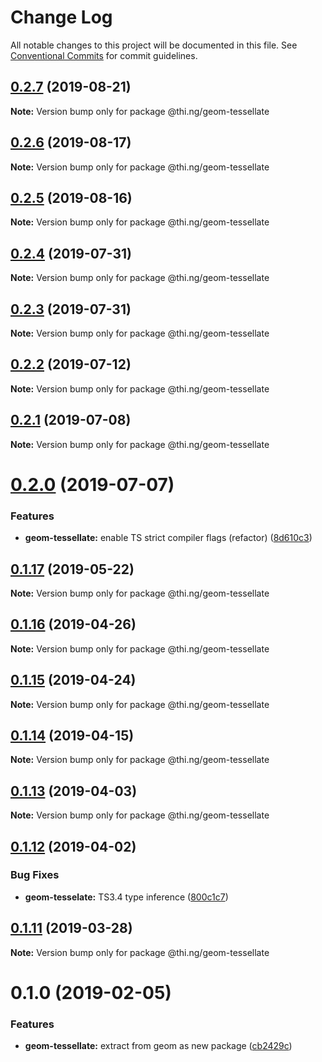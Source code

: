# Change Log

All notable changes to this project will be documented in this file.
See [Conventional Commits](https://conventionalcommits.org) for commit guidelines.

## [0.2.7](https://github.com/thi-ng/umbrella/compare/@thi.ng/geom-tessellate@0.2.6...@thi.ng/geom-tessellate@0.2.7) (2019-08-21)

**Note:** Version bump only for package @thi.ng/geom-tessellate





## [0.2.6](https://github.com/thi-ng/umbrella/compare/@thi.ng/geom-tessellate@0.2.5...@thi.ng/geom-tessellate@0.2.6) (2019-08-17)

**Note:** Version bump only for package @thi.ng/geom-tessellate





## [0.2.5](https://github.com/thi-ng/umbrella/compare/@thi.ng/geom-tessellate@0.2.4...@thi.ng/geom-tessellate@0.2.5) (2019-08-16)

**Note:** Version bump only for package @thi.ng/geom-tessellate





## [0.2.4](https://github.com/thi-ng/umbrella/compare/@thi.ng/geom-tessellate@0.2.3...@thi.ng/geom-tessellate@0.2.4) (2019-07-31)

**Note:** Version bump only for package @thi.ng/geom-tessellate





## [0.2.3](https://github.com/thi-ng/umbrella/compare/@thi.ng/geom-tessellate@0.2.2...@thi.ng/geom-tessellate@0.2.3) (2019-07-31)

**Note:** Version bump only for package @thi.ng/geom-tessellate





## [0.2.2](https://github.com/thi-ng/umbrella/compare/@thi.ng/geom-tessellate@0.2.1...@thi.ng/geom-tessellate@0.2.2) (2019-07-12)

**Note:** Version bump only for package @thi.ng/geom-tessellate





## [0.2.1](https://github.com/thi-ng/umbrella/compare/@thi.ng/geom-tessellate@0.2.0...@thi.ng/geom-tessellate@0.2.1) (2019-07-08)

**Note:** Version bump only for package @thi.ng/geom-tessellate





# [0.2.0](https://github.com/thi-ng/umbrella/compare/@thi.ng/geom-tessellate@0.1.17...@thi.ng/geom-tessellate@0.2.0) (2019-07-07)


### Features

* **geom-tessellate:** enable TS strict compiler flags (refactor) ([8d610c3](https://github.com/thi-ng/umbrella/commit/8d610c3))





## [0.1.17](https://github.com/thi-ng/umbrella/compare/@thi.ng/geom-tessellate@0.1.16...@thi.ng/geom-tessellate@0.1.17) (2019-05-22)

**Note:** Version bump only for package @thi.ng/geom-tessellate





## [0.1.16](https://github.com/thi-ng/umbrella/compare/@thi.ng/geom-tessellate@0.1.15...@thi.ng/geom-tessellate@0.1.16) (2019-04-26)

**Note:** Version bump only for package @thi.ng/geom-tessellate





## [0.1.15](https://github.com/thi-ng/umbrella/compare/@thi.ng/geom-tessellate@0.1.14...@thi.ng/geom-tessellate@0.1.15) (2019-04-24)

**Note:** Version bump only for package @thi.ng/geom-tessellate





## [0.1.14](https://github.com/thi-ng/umbrella/compare/@thi.ng/geom-tessellate@0.1.13...@thi.ng/geom-tessellate@0.1.14) (2019-04-15)

**Note:** Version bump only for package @thi.ng/geom-tessellate





## [0.1.13](https://github.com/thi-ng/umbrella/compare/@thi.ng/geom-tessellate@0.1.12...@thi.ng/geom-tessellate@0.1.13) (2019-04-03)

**Note:** Version bump only for package @thi.ng/geom-tessellate





## [0.1.12](https://github.com/thi-ng/umbrella/compare/@thi.ng/geom-tessellate@0.1.11...@thi.ng/geom-tessellate@0.1.12) (2019-04-02)


### Bug Fixes

* **geom-tesselate:** TS3.4 type inference ([800c1c7](https://github.com/thi-ng/umbrella/commit/800c1c7))





## [0.1.11](https://github.com/thi-ng/umbrella/compare/@thi.ng/geom-tessellate@0.1.10...@thi.ng/geom-tessellate@0.1.11) (2019-03-28)

**Note:** Version bump only for package @thi.ng/geom-tessellate







# 0.1.0 (2019-02-05)


### Features

* **geom-tessellate:** extract from geom as new package ([cb2429c](https://github.com/thi-ng/umbrella/commit/cb2429c))
